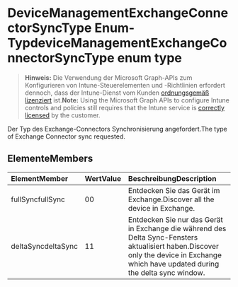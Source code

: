 # <a name="devicemanagementexchangeconnectorsynctype-enum-type"></a><span data-ttu-id="096ad-101">DeviceManagementExchangeConnectorSyncType Enum-Typ</span><span class="sxs-lookup"><span data-stu-id="096ad-101">deviceManagementExchangeConnectorSyncType enum type</span></span>

> <span data-ttu-id="096ad-102">**Hinweis:** Die Verwendung der Microsoft Graph-APIs zum Konfigurieren von Intune-Steuerelementen und -Richtlinien erfordert dennoch, dass der Intune-Dienst vom Kunden [ordnungsgemäß lizenziert](https://go.microsoft.com/fwlink/?linkid=839381) ist.</span><span class="sxs-lookup"><span data-stu-id="096ad-102">**Note:** Using the Microsoft Graph APIs to configure Intune controls and policies still requires that the Intune service is [correctly licensed](https://go.microsoft.com/fwlink/?linkid=839381) by the customer.</span></span>

<span data-ttu-id="096ad-103">Der Typ des Exchange-Connectors Synchronisierung angefordert.</span><span class="sxs-lookup"><span data-stu-id="096ad-103">The type of Exchange Connector sync requested.</span></span>
## <a name="members"></a><span data-ttu-id="096ad-104">Elemente</span><span class="sxs-lookup"><span data-stu-id="096ad-104">Members</span></span>
|<span data-ttu-id="096ad-105">Element</span><span class="sxs-lookup"><span data-stu-id="096ad-105">Member</span></span>|<span data-ttu-id="096ad-106">Wert</span><span class="sxs-lookup"><span data-stu-id="096ad-106">Value</span></span>|<span data-ttu-id="096ad-107">Beschreibung</span><span class="sxs-lookup"><span data-stu-id="096ad-107">Description</span></span>|
|:---|:---|:---|
|<span data-ttu-id="096ad-108">fullSync</span><span class="sxs-lookup"><span data-stu-id="096ad-108">fullSync</span></span>|<span data-ttu-id="096ad-109">0</span><span class="sxs-lookup"><span data-stu-id="096ad-109">0</span></span>|<span data-ttu-id="096ad-110">Entdecken Sie das Gerät im Exchange.</span><span class="sxs-lookup"><span data-stu-id="096ad-110">Discover all the device in Exchange.</span></span>|
|<span data-ttu-id="096ad-111">deltaSync</span><span class="sxs-lookup"><span data-stu-id="096ad-111">deltaSync</span></span>|<span data-ttu-id="096ad-112">1</span><span class="sxs-lookup"><span data-stu-id="096ad-112">1</span></span>|<span data-ttu-id="096ad-113">Entdecken Sie nur das Gerät in Exchange die während des Delta Sync-Fensters aktualisiert haben.</span><span class="sxs-lookup"><span data-stu-id="096ad-113">Discover only the device in Exchange which have updated during the delta sync window.</span></span>|




